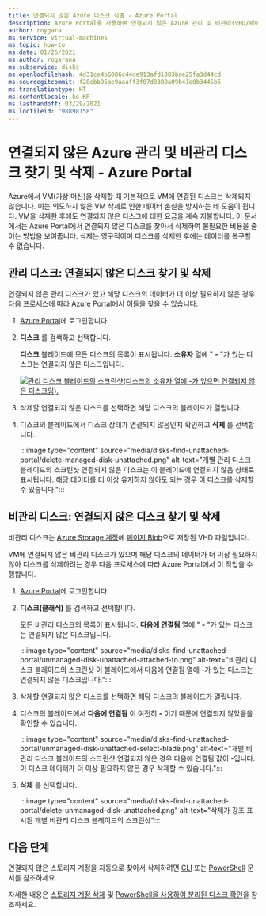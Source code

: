 ```yaml
---
title: 연결되지 않은 Azure 디스크 식별 - Azure Portal
description: Azure Portal을 사용하여 연결되지 않은 Azure 관리 및 비관리(VHD/페이지 Blob) 디스크를 찾는 방법입니다.
author: roygara
ms.service: virtual-machines
ms.topic: how-to
ms.date: 01/26/2021
ms.author: rogarana
ms.subservice: disks
ms.openlocfilehash: 4d31ce4b6086c44de913afd1083bae25fa3d44cd
ms.sourcegitcommit: f28ebb95ae9aaaff3f87d8388a09b41e0b3445b5
ms.translationtype: HT
ms.contentlocale: ko-KR
ms.lasthandoff: 03/29/2021
ms.locfileid: "98898158"
---
```

# <a name="find-and-delete-unattached-azure-managed-and-unmanaged-disks---azure-portal"></a>연결되지 않은 Azure 관리 및 비관리 디스크 찾기 및 삭제 - Azure Portal

Azure에서 VM(가상 머신)을 삭제할 때 기본적으로 VM에 연결된 디스크는 삭제되지 않습니다. 이는 의도하지 않은 VM 삭제로 인한 데이터 손실을 방지하는 데 도움이 됩니다. VM을 삭제한 후에도 연결되지 않은 디스크에 대한 요금을 계속 지불합니다. 이 문서에서는 Azure Portal에서 연결되지 않은 디스크를 찾아서 삭제하여 불필요한 비용을 줄이는 방법을 보여줍니다. 삭제는 영구적이며 디스크를 삭제한 후에는 데이터를 복구할 수 없습니다.

## <a name="managed-disks-find-and-delete-unattached-disks"></a>관리 디스크: 연결되지 않은 디스크 찾기 및 삭제

연결되지 않은 관리 디스크가 있고 해당 디스크의 데이터가 더 이상 필요하지 않은 경우 다음 프로세스에 따라 Azure Portal에서 이들을 찾을 수 있습니다.

1. [Azure Portal](https://portal.azure.com/)에 로그인합니다.
1. **디스크** 를 검색하고 선택합니다.

    **디스크** 블레이드에 모든 디스크의 목록이 표시됩니다. **소유자** 열에 " **-** "가 있는 디스크는 연결되지 않은 디스크입니다.

    [![관리 디스크 블레이드의 스크린샷(디스크의 소유자 열에 -가 있으면 연결되지 않은 디스크임).](media/disks-find-unattached-portal/managed-disk-unattached-owner.png)](media/disks-find-unattached-portal/managed-disk-owner-unattached.png#lightbox)

1. 삭제할 연결되지 않은 디스크를 선택하면 해당 디스크의 블레이드가 열립니다.
1. 디스크의 블레이드에서 디스크 상태가 연결되지 않음인지 확인하고 **삭제** 를 선택합니다.

    :::image type="content" source="media/disks-find-unattached-portal/delete-managed-disk-unattached.png" alt-text="개별 관리 디스크 블레이드의 스크린샷 연결되지 않은 디스크는 이 블레이드에 연결되지 않음 상태로 표시됩니다. 해당 데이터를 더 이상 유지하지 않아도 되는 경우 이 디스크를 삭제할 수 있습니다.":::

## <a name="unmanaged-disks-find-and-delete-unattached-disks"></a>비관리 디스크: 연결되지 않은 디스크 찾기 및 삭제

비관리 디스크는 [Azure Storage 계정](../storage/common/storage-account-overview.md)에 [페이지 Blob](/rest/api/storageservices/understanding-block-blobs--append-blobs--and-page-blobs#about-page-blobs)으로 저장된 VHD 파일입니다.

VM에 연결되지 않은 비관리 디스크가 있으며 해당 디스크의 데이터가 더 이상 필요하지 않아 디스크를 삭제하려는 경우 다음 프로세스에 따라 Azure Portal에서 이 작업을 수행합니다.

1. [Azure Portal](https://portal.azure.com/)에 로그인합니다.
1. **디스크(클래식)** 를 검색하고 선택합니다.

    모든 비관리 디스크의 목록이 표시됩니다. **다음에 연결됨** 열에 " **-** "가 있는 디스크는 연결되지 않은 디스크입니다.

    :::image type="content" source="media/disks-find-unattached-portal/unmanaged-disk-unattached-attached-to.png" alt-text="비관리 디스크 블레이드의 스크린샷 이 블레이드에서 다음에 연결됨 열에 -가 있는 디스크는 연결되지 않은 디스크입니다.":::

1. 삭제할 연결되지 않은 디스크를 선택하면 해당 디스크의 블레이드가 열립니다.

1. 디스크의 블레이드에서 **다음에 연결됨** 이 여전히 **-** 이기 때문에 연결되지 않았음을 확인할 수 있습니다.

    :::image type="content" source="media/disks-find-unattached-portal/unmanaged-disk-unattached-select-blade.png" alt-text="개별 비관리 디스크 블레이드의 스크린샷 연결되지 않은 경우 다음에 연결됨 값이 -입니다. 이 디스크 데이터가 더 이상 필요하지 않은 경우 삭제할 수 있습니다.":::

1. **삭제** 를 선택합니다.

    :::image type="content" source="media/disks-find-unattached-portal/delete-unmanaged-disk-unattached.png" alt-text="삭제가 강조 표시된 개별 비관리 디스크 블레이드의 스크린샷":::

## <a name="next-steps"></a>다음 단계

연결되지 않은 스토리지 계정을 자동으로 찾아서 삭제하려면 [CLI](linux/find-unattached-disks.md) 또는 [PowerShell](windows/find-unattached-disks.md) 문서를 참조하세요.

자세한 내용은 [스토리지 계정 삭제](../storage/common/storage-account-create.md#delete-a-storage-account) 및 [PowerShell을 사용하여 분리된 디스크 확인](/archive/blogs/ukplatforms/azure-cost-optimisation-series-identify-orphaned-disks-using-powershell)을 참조하세요.
